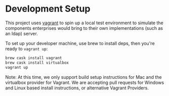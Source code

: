 # Development Setup

This project uses [vagrant](vagrantup.com) to spin up a local test environment to simulate the
components enterprises would bring to their own implementations (such as an ldap)
server.

To set up your developer machine, use brew to install deps, then you're ready to
`vagrant up`:

```bash
brew cask install vagrant
brew cask install virtualbox
vagrant up
```

Note: At this time, we only support build setup instructions for Mac and the
virtualbox provider for Vagrant. We are accepting pull requests for Windows and
Linux based install instructions, or alternative Vagrant Providers.
